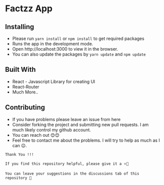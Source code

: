 # Factzz App

## Installing
- Please run `yarn install` or `npm install` to get required packages
- Runs the app in the development mode.
- Open http://localhost:3000 to view it in the browser.
- You can also update the packages by `yarn update` and `npm update`

## Built With
- React - Javascript Library for creating UI
- React-Router
- Much More..


## Contributing
- If you have problems please leave an issue from here
- Consider forking the project and submitting new pull requests. I am much likely control my github account.
- You can reach out 😊😊
- Feel free to contact me about the problems. I will try to help as much as I can 😉.


```
Thank You !!!

If you find this repository helpful, please give it a ⭐🌟

You can leave your suggestions in the discussions tab of this repository 🤗
